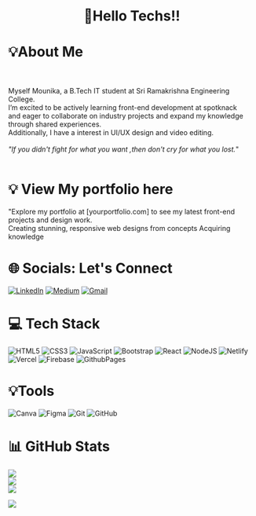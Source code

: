 
<h1 align="center">💫Hello Techs!!</h1>
<h1>💡About Me</h1>
<br><br>Myself Mounika, a B.Tech IT student at Sri Ramakrishna Engineering College. <br>I’m excited to be actively learning front-end development at spotknack<br>and eager to collaborate on industry projects and expand my knowledge<br>through shared experiences.
<br>Additionally, I have a interest in UI/UX design and video editing.<br><br>
<i>"If you didn't fight for what you want ,then don't cry for what you lost.</i>"<br><br>

<h1>💡 View My portfolio here </h1>
"Explore my portfolio at [yourportfolio.com] to see my latest front-end projects and design work.<br>
Creating stunning, responsive web designs from concepts Acquiring knowledge

## <h1>🌐 Socials: Let's Connect </h1>
[![LinkedIn](https://img.shields.io/badge/LinkedIn-%230077B5.svg?logo=linkedin&logoColor=white)](https://linkedin.com/in/mounika2026) [![Medium](https://img.shields.io/badge/Medium-12100E?logo=medium&logoColor=white)](https://medium.com/@@mounikakishor2775) 
[![Gmail](https://img.shields.io/badge/-Gmail-D14836?style=flat&logo=gmail&logoColor=white)](mailto:mounikakishor2775@gmail.com)

# 💻 Tech Stack
![HTML5](https://img.shields.io/badge/html5-%23E34F26.svg?style=for-the-badge&logo=html5&logoColor=white) ![CSS3](https://img.shields.io/badge/css3-%231572B6.svg?style=for-the-badge&logo=css3&logoColor=white)
![JavaScript](https://img.shields.io/badge/javascript-%23323330.svg?style=for-the-badge&logo=javascript&logoColor=%23F7DF1E)  ![Bootstrap](https://img.shields.io/badge/bootstrap-%238511FA.svg?style=for-the-badge&logo=bootstrap&logoColor=white)
![React](https://img.shields.io/badge/react-%2320232a.svg?style=for-the-badge&logo=react&logoColor=%2361DAFB)  ![NodeJS](https://img.shields.io/badge/node.js-6DA55F?style=for-the-badge&logo=node.js&logoColor=white)
![Netlify](https://img.shields.io/badge/netlify-%23000000.svg?style=for-the-badge&logo=netlify&logoColor=#00C7B7) ![Vercel](https://img.shields.io/badge/vercel-%23000000.svg?style=for-the-badge&logo=vercel&logoColor=white) 
![Firebase](https://img.shields.io/badge/firebase-%23039BE5.svg?style=for-the-badge&logo=firebase) ![GithubPages](https://img.shields.io/badge/github%20pages-121013?style=for-the-badge&logo=github&logoColor=white) 
# <h1>💡Tools</h1>
![Canva](https://img.shields.io/badge/Canva-%2300C4CC.svg?style=for-the-badge&logo=Canva&logoColor=white) ![Figma](https://img.shields.io/badge/figma-%23F24E1E.svg?style=for-the-badge&logo=figma&logoColor=white) ![Git](https://img.shields.io/badge/git-%23F05033.svg?style=for-the-badge&logo=git&logoColor=white) ![GitHub](https://img.shields.io/badge/github-%23121011.svg?style=for-the-badge&logo=github&logoColor=white)
# 📊 GitHub Stats
![](https://github-readme-stats.vercel.app/api?username=mounika558&theme=merko&hide_border=false&include_all_commits=false&count_private=false)<br/>
![](https://github-readme-streak-stats.herokuapp.com/?user=mounika558&theme=merko&hide_border=false)<br/>
![](https://github-readme-stats.vercel.app/api/top-langs/?username=mounika558&theme=merko&hide_border=false&include_all_commits=false&count_private=false&layout=compact)

[![](https://visitcount.itsvg.in/api?id=mounika558&icon=0&color=3)](https://visitcount.itsvg.in)

<!-- Proudly created with GPRM ( https://gprm.itsvg.in ) -->
